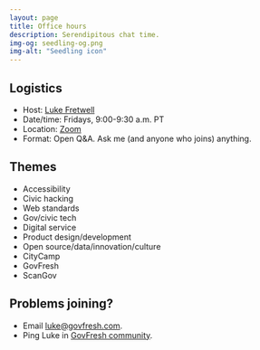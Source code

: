 ```yaml
---
layout: page
title: Office hours
description: Serendipitous chat time.
img-og: seedling-og.png
img-alt: "Seedling icon"
---
```


## Logistics

- Host: [Luke Fretwell](https://lukefretwell.com)
- Date/time: Fridays, 9:00-9:30 a.m. PT
- Location: [Zoom](https://us05web.zoom.us/j/82630980410?pwd=DGBn5c0BXciGcvoA8qxqYM3scb4w6E.1)
- Format: Open Q&A. Ask me (and anyone who joins) anything.

## Themes

- Accessibility
- Civic hacking
- Web standards
- Gov/civic tech
- Digital service
- Product design/development
- Open source/data/innovation/culture
- CityCamp
- GovFresh
- ScanGov

## Problems joining?

- Email <luke@govfresh.com>.
- Ping Luke in [GovFresh community](/community).